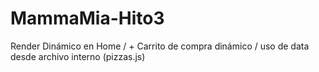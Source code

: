 # MammaMia-Hito3
Render Dinámico en Home / + Carrito de compra dinámico / uso de data desde archivo interno (pizzas.js)
